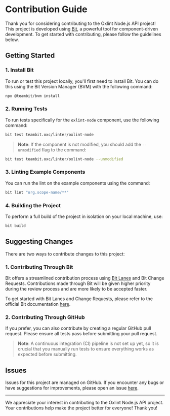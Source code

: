 # Contribution Guide

Thank you for considering contributing to the Oxlint Node.js API project! This project is developed using [Bit](https://bit.dev/docs), a powerful tool for component-driven development. To get started with contributing, please follow the guidelines below.

## Getting Started

### 1. Install Bit

To run or test this project locally, you'll first need to install Bit. You can do this using the Bit Version Manager (BVM) with the following command:

```bash
npx @teambit/bvm install
```

### 2. Running Tests

To run tests specifically for the `oxlint-node` component, use the following command:

```bash
bit test teambit.oxc/linter/oxlint-node
```

> **Note**: If the component is not modified, you should add the `--unmodified` flag to the command:

```bash
bit test teambit.oxc/linter/oxlint-node --unmodified
```

### 3. Linting Example Components

You can run the lint on the example components using the command:

```bash
bit lint "org.scope-name/**"
```

### 4. Building the Project

To perform a full build of the project in isolation on your local machine, use:

```bash
bit build
```

## Suggesting Changes

There are two ways to contribute changes to this project:

### 1. Contributing Through Bit

Bit offers a streamlined contribution process using [Bit Lanes](https://bit.dev/reference/change-requests/building-lanes) and Bit Change Requests. Contributions made through Bit will be given higher priority during the review process and are more likely to be accepted faster.

To get started with Bit Lanes and Change Requests, please refer to the official Bit documentation [here](https://bit.dev/reference/change-requests/building-lanes).

### 2. Contributing Through GitHub

If you prefer, you can also contribute by creating a regular GitHub pull request. Please ensure all tests pass before submitting your pull request.

> **Note**: A continuous integration (CI) pipeline is not set up yet, so it is crucial that you manually run tests to ensure everything works as expected before submitting.

## Issues

Issues for this project are managed on GitHub. If you encounter any bugs or have suggestions for improvements, please open an issue [here](https://github.com/yourusername/oxlint-nodejs-api/issues).

---

We appreciate your interest in contributing to the Oxlint Node.js API project. Your contributions help make the project better for everyone! Thank you!

